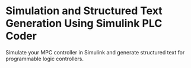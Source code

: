 # **Simulation and Structured Text Generation Using Simulink PLC Coder**

Simulate your MPC controller in Simulink and generate structured text for programmable logic controllers.
